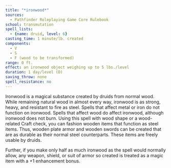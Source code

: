 ```yaml
---
title: "*ironwood*"
sources:
  - Pathfinder Roleplaying Game Core Rulebook
school: transmutation
spell_lists:
  - {name: druid, level: 6}
casting_time: 1 minute/lb. created
components:
  - V
  - S
  - F (wood to be transformed)
range: 0 ft.
effect: an ironwood object weighing up to 5 lbs./level
duration: 1 day/level (D)
saving_throw: none
spell_resistance: no
---
```


Ironwood is a magical substance created by druids from normal wood. While remaining natural wood in almost every way, ironwood is as strong, heavy, and resistant to fire as steel. Spells that affect metal or iron do not function on ironwood. Spells that affect wood do affect ironwood, although ironwood does not burn. Using this spell with wood shape or a wood-related Craft check, you can fashion wooden items that function as steel items. Thus, wooden plate armor and wooden swords can be created that are as durable as their normal steel counterparts. These items are freely usable by druids.

Further, if you make only half as much ironwood as the spell would normally allow, any weapon, shield, or suit of armor so created is treated as a magic item with a +1 enhancement bonus.

